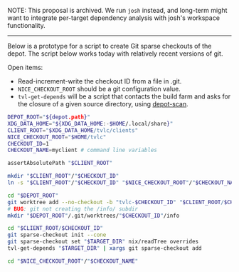 NOTE: This proposal is archived. We run `josh` instead, and long-term
might want to integrate per-target dependency analysis with josh's
workspace functionality.

-------------

Below is a prototype for a script to create Git sparse checkouts of the depot.
The script below works today with relatively recent versions of git.

Open items:

 - Read-increment-write the checkout ID from a file in .git.
 - `NICE_CHECKOUT_ROOT` should be a git configuration value.
 - `tvl-get-depends` will be a script that contacts the build farm and asks for
   the closure of a given source directory, using [depot-scan].

```bash
DEPOT_ROOT="${depot.path}"
XDG_DATA_HOME="${XDG_DATA_HOME:-$HOME/.local/share}"
CLIENT_ROOT="$XDG_DATA_HOME/tvlc/clients"
NICE_CHECKOUT_ROOT="$HOME/tvlc"
CHECKOUT_ID=1
CHECKOUT_NAME=myclient # command line variables

assertAbsolutePath "$CLIENT_ROOT"

mkdir "$CLIENT_ROOT"/"$CHECKOUT_ID"
ln -s "$CLIENT_ROOT"/"$CHECKOUT_ID" "$NICE_CHECKOUT_ROOT"/"$CHECKOUT_NAME"

cd "$DEPOT_ROOT"
git worktree add --no-checkout -b "tvlc-$CHECKOUT_ID" "$CLIENT_ROOT/$CHECKOUT_ID/" canon
# BUG: git not creating the /info/ subdir
mkdir "$DEPOT_ROOT"/.git/worktrees/"$CHECKOUT_ID"/info

cd "$CLIENT_ROOT/$CHECKOUT_ID"
git sparse-checkout init --cone
git sparse-checkout set "$TARGET_DIR" nix/readTree overrides
tvl-get-depends "$TARGET_DIR" | xargs git sparse-checkout add

cd "$NICE_CHECKOUT_ROOT"/"$CHECKOUT_NAME"
```

[depot-scan]: ../users/edef/depot-scan.nix

